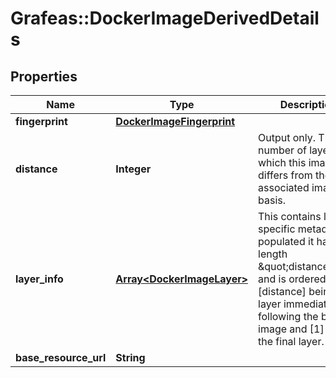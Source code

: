 # Grafeas::DockerImageDerivedDetails

## Properties
Name | Type | Description | Notes
------------ | ------------- | ------------- | -------------
**fingerprint** | [**DockerImageFingerprint**](DockerImageFingerprint.md) |  | [optional] 
**distance** | **Integer** | Output only. The number of layers by which this image differs from the associated image basis. | [optional] 
**layer_info** | [**Array&lt;DockerImageLayer&gt;**](DockerImageLayer.md) | This contains layer-specific metadata, if populated it has length \&quot;distance\&quot; and is ordered with [distance] being the layer immediately following the base image and [1] being the final layer. | [optional] 
**base_resource_url** | **String** |  | [optional] 


